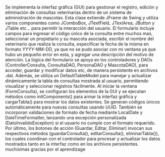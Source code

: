 Se implementa la interfaz gráfica (GUI) para gestionar el registro, edición y eliminación de consultas veterinarias dentro de un sistema de administración de mascotas. Esta clase extiende JFrame de Swing y utiliza varios componentes como JComboBox, JTextField, JTextArea, JButton y JTable etc... para permitir la interacción del usuario. El formulario incluye campos para ingresar el código único de la consulta entre muchos mas, seleccionar un propietario y su mascota asociada, escribir el nombre del veterinario que realiza la consulta, especificar la fecha de la misma en formato YYYY-MM-DD, ya que no se pudo asociar con mi ventana ya que hubo un pequeño error en esta, y agregar una descripción del motivo de atención. La lógica del formulario se apoya en los controladores y DAOs (ControllerConsulta, ConsultaDAO, PersonaDAO y MascotaDAO), para acceder, guardar y modificar datos etc, de manera persistente en archivos .dat.
Además, se utiliza un DefaultTableModel para manejar y actualizar dinámicamente la tabla de consultas mostrada al usuario, permitiendo visualizar y seleccionar registros fácilmente. Al iniciar la ventana (FormConsulta), se configuran los elementos de la GUI y se ejecutan métodos como initComponents() para armar la interfaz gráfica y cargarTabla() para mostrar los datos existentes. Se generan códigos únicos automáticamente para nuevas consultas usando UUID. También se incorporan validaciones de formato de fecha mediante LocalDate y DateTimeFormatter, lanzando una excepción personalizada (DatoInvalidoException) si el usuario no cumple con el formato requerido. Por último, los botones de acción (Guardar, Editar, Eliminar) invocan sus respectivos métodos (guardarConsulta(), editarConsulta(), eliminarTabla()), los cuales coordinan con el controlador para procesar y actualizar los datos mostrados tanto en la interfaz como en los archivos persistentes. muchisimas gracias por el aprendizage

